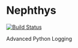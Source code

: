 # Nephthys
[![Build Status](https://travis-ci.org/OvalMoney/Nephthys.svg?branch=master)](https://travis-ci.org/OvalMoney/Nephthys)

Advanced Python Logging
